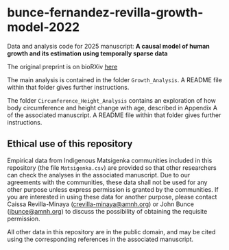# bunce-fernandez-revilla-growth-model-2022
Data and analysis code for 2025 manuscript: **A causal model of human growth and its estimation using temporally sparse data** 

The original preprint is on bioRXiv [here](https://www.biorxiv.org/content/10.1101/2022.10.10.511559v3)

The main analysis is contained in the folder ``Growth_Analysis``. A README file within that folder gives further instructions.

The folder ``Circumference_Height_Analysis`` contains an exploration of how body circumference and height change with age, described in Appendix A of the associated manuscript. A README file within that folder gives further instructions.


## Ethical use of this repository

Empirical data from Indigenous Matsigenka communities included in this repository (the file ``Matsigenka.csv``) are provided so that other researchers can check the analyses in the associated manuscript. Due to our agreements with the communities, these data shall not be used for any other purpose unless express permission is granted by the communities. If you are interested in using these data for another purpose, please contact Caissa Revilla-Minaya (crevilla-minaya@amnh.org) or John Bunce (jbunce@amnh.org) to discuss the possibility of obtaining the requisite permission.

All other data in this repository are in the public domain, and may be cited using the corresponding references in the associated manuscript. 

